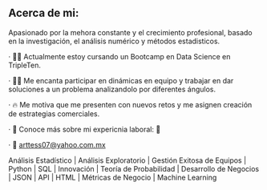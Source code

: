 ## Acerca de mi:
Apasionado por la mehora constante y el crecimiento profesional, basado en la investigación, el análisis numérico y métodos estadisticos.

· 👨‍🎓 Actualmente estoy cursando un Bootcamp en Data Science en TripleTen.

· 🙋‍♂️ Me encanta participar en dinámicas en equipo y trabajar en dar soluciones a un problema analizandolo por diferentes ángulos.

· 🔥 Me motiva que me presenten con nuevos retos y me asignen creación de estrategias comerciales.

· 📑 Conoce más sobre mi expericnia laboral: 📁

· 📧 arttess07@yahoo.com.mx

Análisis Estadístico | Análisis Exploratorio | Gestión Exitosa de Equipos | Python | SQL | Innovación | Teoría de Probabilidad | Desarrollo de Negocios | JSON | API | HTML | Métricas de Negocio | Machine Learning
